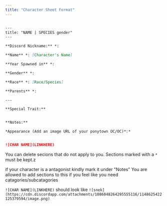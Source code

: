```yaml
---
title: "Character Sheet Format"
---
```


```md

---
title: "NAME | SPECIES gender"
---

**Discord Nickname:** *:

**Name** *: [Character's Name]

**Year Spawned in** *: 

**Gender** *: 

**Race** *: [Race/Species]

**Parents** *: 

---

**Special Trait:**


**Notes:** 

*Appearance (Add an image URL of your ponytown OC/OC)*:*


![CHAR NAME](LINKHERE)

```
You can delete secions that do not apply to you.
Sections marked with a `*` must be kept.z

if your character is a antagonist kindly mark it under "Notes"
You are allowed to add sections to this if you feel like you need catagories/subcatagories


`![CHAR NAME](LINKHERE)` should look like `![snek](https://cdn.discordapp.com/attachments/1086048264295555116/1148625422125379594/image.png)`